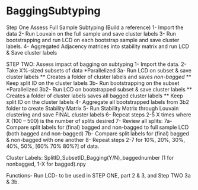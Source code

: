 # BaggingSubtyping



Step One Assess Full Sample Subtyping (Build a reference)
1- Import the data
2- Run Louvain on the full sample and save cluster labels
3- Run bootstrapping and run LCD on each bootstrap sample and save cluster labels.
4- Aggregated Adjacency matrices into stability matrix and run LCD & Save cluster labels


STEP TWO: Assess impact of bagging on subtyping
1- Import the data.
2- Take X%-sized subsets of data *Parallelized
3a- Run LCD on subset & save cluster labels
	** Creates a folder of cluster labels and saves *non-bagged*
	** Keep split ID on the cluster labels
3b- Run bootstrapping on the subset *Parallelized
3b2- Run LCD on bootstrapped subset & save cluster labels
	** Creates a folder of cluster labels saves all bagged cluster labels
	** Keep split ID on the cluster labels
4- Aggregate all bootstrapped labels from 3b2 folder to create Stability Matrix
5- Run Stability Matrix through Louvain clustering and save FINAL cluster labels
6- Repeat steps 2-5 X times where X (100 – 500) is the number of splits desired
7- Review all splits:
	7a- Compare split labels for (final) bagged and non-bagged to full sample LCD (both bagged and non-bagged)
	7b- Compare split labels for (final) bagged & non-bagged with one another
8- Repeat steps 2-7 for 10%, 20%, 30%, 40%, 50%, [60% 70% 80%?] of data.

Cluster Labels: SplitID_SubsetID_Bagging(Y/N)_baggednumber (1 for nonbagged, 1-X for bagged).npy
	

Functions- 
Run LCD- to be used in STEP ONE, part 2 & 3, and Step TWO 3a & 3b.

